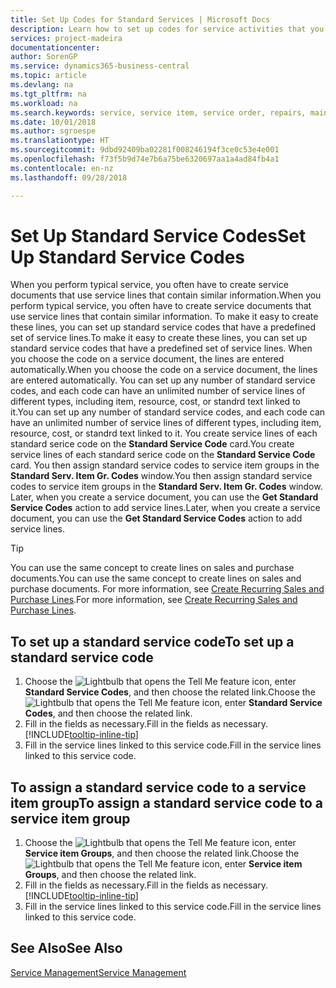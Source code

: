 ```yaml
---
title: Set Up Codes for Standard Services | Microsoft Docs
description: Learn how to set up codes for service activities that you often perform.
services: project-madeira
documentationcenter: 
author: SorenGP
ms.service: dynamics365-business-central
ms.topic: article
ms.devlang: na
ms.tgt_pltfrm: na
ms.workload: na
ms.search.keywords: service, service item, service order, repairs, maintenance
ms.date: 10/01/2018
ms.author: sgroespe
ms.translationtype: HT
ms.sourcegitcommit: 9dbd92409ba02281f008246194f3ce0c53e4e001
ms.openlocfilehash: f73f5b9d74e7b6a75be6320697aa1a4ad84fb4a1
ms.contentlocale: en-nz
ms.lasthandoff: 09/28/2018

---
```


# <a name="set-up-standard-service-codes"></a><span data-ttu-id="8d970-103">Set Up Standard Service Codes</span><span class="sxs-lookup"><span data-stu-id="8d970-103">Set Up Standard Service Codes</span></span>
<span data-ttu-id="8d970-104">When you perform typical service, you often have to create service documents that use service lines that contain similar information.</span><span class="sxs-lookup"><span data-stu-id="8d970-104">When you perform typical service, you often have to create service documents that use service lines that contain similar information.</span></span> <span data-ttu-id="8d970-105">To make it easy to create these lines, you can set up standard service codes that have a predefined set of service lines.</span><span class="sxs-lookup"><span data-stu-id="8d970-105">To make it easy to create these lines, you can set up standard service codes that have a predefined set of service lines.</span></span> <span data-ttu-id="8d970-106">When you choose the code on a service document, the lines are entered automatically.</span><span class="sxs-lookup"><span data-stu-id="8d970-106">When you choose the code on a service document, the lines are entered automatically.</span></span> <span data-ttu-id="8d970-107">You can set up any number of standard service codes, and each code can have an unlimited number of service lines of different types, including item, resource, cost, or standrd text linked to it.</span><span class="sxs-lookup"><span data-stu-id="8d970-107">You can set up any number of standard service codes, and each code can have an unlimited number of service lines of different types, including item, resource, cost, or standrd text linked to it.</span></span> <span data-ttu-id="8d970-108">You create service lines of each standard serice code on the **Standard Service Code** card.</span><span class="sxs-lookup"><span data-stu-id="8d970-108">You create service lines of each standard serice code on the **Standard Service Code** card.</span></span> <span data-ttu-id="8d970-109">You then assign standard service codes to service item groups in the **Standard Serv. Item Gr. Codes** window.</span><span class="sxs-lookup"><span data-stu-id="8d970-109">You then assign standard service codes to service item groups in the **Standard Serv. Item Gr. Codes** window.</span></span> <span data-ttu-id="8d970-110">Later, when you create a service document, you can use the **Get Standard Service Codes** action to add service lines.</span><span class="sxs-lookup"><span data-stu-id="8d970-110">Later, when you create a service document, you can use the **Get Standard Service Codes** action to add service lines.</span></span>  
  
> [!Tip]
>  <span data-ttu-id="8d970-111">You can use the same concept to create lines on sales and purchase documents.</span><span class="sxs-lookup"><span data-stu-id="8d970-111">You can use the same concept to create lines on sales and purchase documents.</span></span> <span data-ttu-id="8d970-112">For more information, see [Create Recurring Sales and Purchase Lines](sales-how-work-standard-lines.md).</span><span class="sxs-lookup"><span data-stu-id="8d970-112">For more information, see [Create Recurring Sales and Purchase Lines](sales-how-work-standard-lines.md).</span></span>    
  
## <a name="to-set-up-a-standard-service-code"></a><span data-ttu-id="8d970-113">To set up a standard service code</span><span class="sxs-lookup"><span data-stu-id="8d970-113">To set up a standard service code</span></span>    
1. <span data-ttu-id="8d970-114">Choose the ![Lightbulb that opens the Tell Me feature](media/ui-search/search_small.png "Tell me what you want to do") icon, enter **Standard Service Codes**, and then choose the related link.</span><span class="sxs-lookup"><span data-stu-id="8d970-114">Choose the ![Lightbulb that opens the Tell Me feature](media/ui-search/search_small.png "Tell me what you want to do") icon, enter **Standard Service Codes**, and then choose the related link.</span></span>  
2. <span data-ttu-id="8d970-115">Fill in the fields as necessary.</span><span class="sxs-lookup"><span data-stu-id="8d970-115">Fill in the fields as necessary.</span></span> [!INCLUDE[tooltip-inline-tip](includes/tooltip-inline-tip_md.md)]  
4. <span data-ttu-id="8d970-116">Fill in the service lines linked to this service code.</span><span class="sxs-lookup"><span data-stu-id="8d970-116">Fill in the service lines linked to this service code.</span></span>  

## <a name="to-assign-a-standard-service-code-to-a-service-item-group"></a><span data-ttu-id="8d970-117">To assign a standard service code to a service item group</span><span class="sxs-lookup"><span data-stu-id="8d970-117">To assign a standard service code to a service item group</span></span>
1. <span data-ttu-id="8d970-118">Choose the ![Lightbulb that opens the Tell Me feature](media/ui-search/search_small.png "Tell me what you want to do") icon, enter **Service item Groups**, and then choose the related link.</span><span class="sxs-lookup"><span data-stu-id="8d970-118">Choose the ![Lightbulb that opens the Tell Me feature](media/ui-search/search_small.png "Tell me what you want to do") icon, enter **Service item Groups**, and then choose the related link.</span></span>  
2. <span data-ttu-id="8d970-119">Fill in the fields as necessary.</span><span class="sxs-lookup"><span data-stu-id="8d970-119">Fill in the fields as necessary.</span></span> [!INCLUDE[tooltip-inline-tip](includes/tooltip-inline-tip_md.md)]
3. <span data-ttu-id="8d970-120">Fill in the service lines linked to this service code.</span><span class="sxs-lookup"><span data-stu-id="8d970-120">Fill in the service lines linked to this service code.</span></span>  

## <a name="see-also"></a><span data-ttu-id="8d970-121">See Also</span><span class="sxs-lookup"><span data-stu-id="8d970-121">See Also</span></span>
[<span data-ttu-id="8d970-122">Service Management</span><span class="sxs-lookup"><span data-stu-id="8d970-122">Service Management</span></span>](service-service.md)
